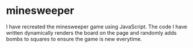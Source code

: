 # minesweeper
I have recreated the minesweeper game using JavaScript. 
The code I have written dynamically renders the board on the page and randomly adds bombs to squares to ensure the game is new everytime.
